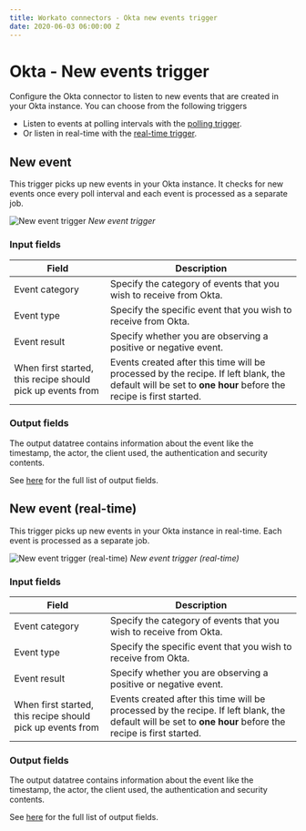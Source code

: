 ```yaml
---
title: Workato connectors - Okta new events trigger
date: 2020-06-03 06:00:00 Z
---
```


# Okta - New events trigger
Configure the Okta connector to listen to new events that are created in your Okta instance. You can choose from the following triggers
- Listen to events at polling intervals with the [polling trigger](#new-event).
- Or listen in real-time with the [real-time trigger](#new-event-real-time).

## New event
This trigger picks up new events in your Okta instance. It checks for new events once every poll interval and each event is processed as a separate job.

![New event trigger](~@img/connectors/okta/new-events-trigger.png)
*New event trigger*

### Input fields
| Field          | Description |
| -------------- | ----------- |
| Event category | Specify the category of events that you wish to receive from Okta. |
| Event type     | Specify the specific event that you wish to receive from Okta. |
| Event result   | Specify whether you are observing a positive or negative event. |
| When first started, this recipe should pick up events from | Events created after this time will be processed by the recipe. If left blank, the default will be set to **one hour** before the recipe is first started. |

### Output fields
The output datatree contains information about the event like the timestamp, the actor, the client used, the authentication and security contents.

See [here](events-output-datatree.md) for the full list of output fields.

## New event (real-time)
This trigger picks up new events in your Okta instance in real-time. Each event is processed as a separate job.

![New event trigger (real-time)](~@img/connectors/okta/new-events-trigger-realtime.png)
*New event trigger (real-time)*

### Input fields
| Field          | Description |
| -------------- | ----------- |
| Event category | Specify the category of events that you wish to receive from Okta. |
| Event type     | Specify the specific event that you wish to receive from Okta. |
| Event result   | Specify whether you are observing a positive or negative event. |
| When first started, this recipe should pick up events from | Events created after this time will be processed by the recipe. If left blank, the default will be set to **one hour** before the recipe is first started. |

### Output fields
The output datatree contains information about the event like the timestamp, the actor, the client used, the authentication and security contents.

See [here](events-output-datatree.md) for the full list of output fields.
